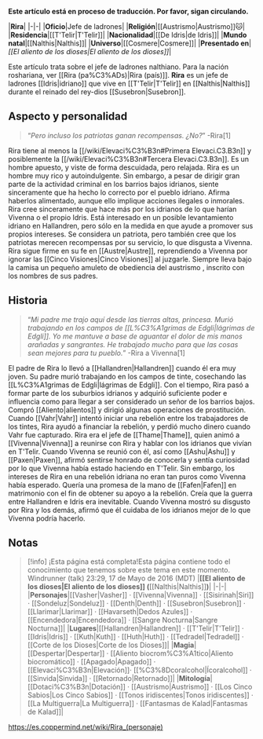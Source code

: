 **Este artículo está en proceso de traducción. Por favor, sigan circulando.**


|**Rira**|
|-|-|
|**Oficio**|Jefe de ladrones|
|**Religión**|[[Austrismo\|Austrismo]]🐱︎|
|**Residencia**|[[T'Telir\|T'Telir]]|
|**Nacionalidad**|[[De Idris\|de Idris]]|
|**Mundo natal**|[[Nalthis\|Nalthis]]|
|**Universo**|[[Cosmere\|Cosmere]]|
|**Presentado en**|*[[El aliento de los dioses\|El aliento de los dioses]]*|

Este artículo trata sobre el jefe de ladrones nalthiano. Para la nación roshariana, ver [[Rira (pa%C3%ADs)\|Rira (país)]].
**Rira** es un jefe de ladrones [[Idris\|idriano]] que vive en [[T'Telir\|T'Telir]] en [[Nalthis\|Nalthis]] durante el reinado del rey-dios [[Susebron\|Susebron]].

## Aspecto y personalidad
>“*Pero incluso los patriotas ganan recompensas. ¿No?*”
\-Rira[1]


Rira tiene al menos la [[/wiki/Elevaci%C3%B3n#Primera Elevaci.C3.B3n]] y posiblemente la [[/wiki/Elevaci%C3%B3n#Tercera Elevaci.C3.B3n]]. Es un hombre apuesto, y viste de forma descuidada, pero relajada.
Rira es un hombre muy rico y autoindulgente. Sin embargo, a pesar de dirigir gran parte de la actividad criminal en los barrios bajos idrianos, siente sinceramente que ha hecho lo correcto por el pueblo idriano. Afirma haberlos alimentado, aunque ello implique acciones ilegales o inmorales. Rira cree sinceramente que hace más por los idrianos de lo que harían Vivenna o el propio Idris. Está interesado en un posible levantamiento idriano en Hallandren, pero sólo en la medida en que ayude a promover sus propios intereses. Se considera un patriota, pero también cree que los patriotas merecen recompensas por su servicio, lo que disgusta a Vivenna.
Rira sigue firme en su fe en [[Austre\|Austre]], reprendiendo a Vivenna por ignorar las [[Cinco Visiones\|Cinco Visiones]] al juzgarle. Siempre lleva bajo la camisa un pequeño amuleto de obediencia del austrismo , inscrito con los nombres de sus padres.

## Historia
>“*Mi padre me trajo aquí desde las tierras altas, princesa. Murió trabajando en los campos de [[L%C3%A1grimas de Edgli\|lágrimas de Edgli]]. Yo me mantuve a base de aguantar el dolor de mis manos arañadas y sangrantes. He trabajado mucho para que las cosas sean mejores para tu pueblo.*”
\-Rira a Vivenna[1]


El padre de Rira lo llevó a [[Hallandren\|Hallandren]] cuando él era muy joven. Su padre murió trabajando en los campos de tinte, cosechando las [[L%C3%A1grimas de Edgli\|lágrimas de Edgli]]. Con el tiempo, Rira pasó a formar parte de los suburbios idrianos y adquirió suficiente poder e influencia como para llegar a ser considerado un señor de los barrios bajos. Compró [[Aliento\|alientos]] y dirigió algunas operaciones de prostitución.
Cuando [[Vahr\|Vahr]] intentó iniciar una rebelión entre los trabajadores de los tintes, Rira ayudó a financiar la rebelión, y perdió mucho dinero cuando Vahr fue capturado. Rira era el jefe de [[Thame\|Thame]], quien animó a [[Vivenna\|Vivenna]] a reunirse con Rira y hablar con los idrianos que vivían en T'Telir. Cuando Vivenna se reunió con él, así como [[Ashu\|Ashu]] y [[Paxen\|Paxen]], afirmó sentirse honrado de conocerla y sentía curiosidad por lo que Vivenna había estado haciendo en T'Telir.
Sin embargo, los intereses de Rira en una rebelión idriana no eran tan puros como Vivenna había esperado. Quería una promesa de la mano de [[Fafen\|Fafen]] en matrimonio con el fin de obtener su apoyo a la rebelión. Creía que la guerra entre Hallandren e Idris era inevitable. Cuando Vivenna mostró su disgusto por Rira y los demás, afirmó que él cuidaba de los idrianos mejor de lo que Vivenna podría hacerlo.

## Notas

> [!info] ¡Esta página está completa!Esta página contiene todo el conocimiento que tenemos sobre este tema en este momento.
Windrunner (talk) 23:29, 17 de Mayo de 2016 (MDT)
|**[[El aliento de los dioses\|El aliento de los dioses]] (**[[Nalthis\|Nalthis]]**)**|
|-|-|
|**Personajes**|[[Vasher\|Vasher]] · [[Vivenna\|Vivenna]] · [[Sisirinah\|Siri]] · [[Sondeluz\|Sondeluz]] · [[Denth\|Denth]] · [[Susebron\|Susebron]] · [[Llarimar\|Llarimar]] · [[Havarseth\|Dedos Azules]] · [[Encendedora\|Encendedora]] · [[Sangre Nocturna\|Sangre Nocturna]]|
|**Lugares**|[[Hallandren\|Hallandren]] · [[T'Telir\|T'Telir]] · [[Idris\|Idris]] · [[Kuth\|Kuth]] · [[Huth\|Huth]] · [[Tedradel\|Tedradel]] · [[Corte de los Dioses\|Corte de los Dioses]]|
|**Magia**|[[Despertar\|Despertar]] · [[Aliento biocrom%C3%A1tico\|Aliento biocromático]] · [[Apagado\|Apagado]] · [[Elevaci%C3%B3n\|Elevación]]· [[%C3%8Dcoralcohol\|Ícoralcohol]] · [[Sinvida\|Sinvida]] · [[Retornado\|Retornado]]|
|**Mitología**|[[Dotaci%C3%B3n\|Dotación]] · [[Austrismo\|Austrismo]] · [[Los Cinco Sabios\|Los Cinco Sabios]] · [[Tonos iridiscentes\|Tonos iridiscentes]] · [[La Multiguerra\|La Multiguerra]] · [[Fantasmas de Kalad\|Fantasmas de Kalad]]|



https://es.coppermind.net/wiki/Rira_(personaje)
